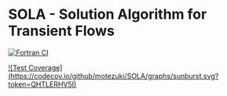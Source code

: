 # SOLA - Solution Algorithm for Transient Flows

[![Fortran CI](https://github.com/motezuki/SOLA/actions/workflows/build.yaml/badge.svg)](https://github.com/motezuki/SOLA/actions/workflows/build.yaml)

[![Test Coverage] (https://codecov.io/github/motezuki/SOLA/graphs/sunburst.svg?token=QHTLERHV5I)]()
